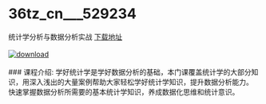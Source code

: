 # 36tz_cn___529234
统计学分析与数据分析实战
[下载地址](http://www.36tz.cn/article/529234 "下载地址")
<br/></br>[![download](http://36tz.cn/muke_img/2019_12_356-27-300x214.jpg "下载地址")](http://www.36tz.cn/article/529234 "下载地址")
<br/></br>### 课程介绍:
学好统计学是学好数据分析的基础，本门课覆盖统计学的大部分知识，用深入浅出的大量案例帮助大家轻松学好统计学知识，提升数据分析能力。 快速掌握数据分析所需要的基本统计学知识，养成数据化思维和统计意识。


 
